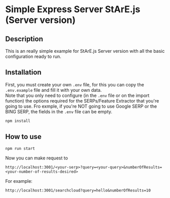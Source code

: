 # Simple Express Server StArE.js (Server version)

## Description
This is an really simple example for StArE.js Server version with all the basic configuration ready to run.

## Installation

First, you must create your own <code>.env</code> file, for this you can copy the <code>.env.example</code> file and fill it with your own data.  
Note that you only need to configure (in the <code>.env</code> file or on the import function) the options required for the SERPs/Feature Extractor that you're going to use. Fro exmple, if you're NOT going to use Google SERP or the BING SERP, the fields in the <code>.env</code> file can be empty.

```bash
npm install
```
## How to use

```bash
npm run start
```

Now you can make request to

```
http://localhost:3001/<your-serp>?query=<your-query>&numberOfResults=<your-number-of-results-desired>
```

For example:

```
http://localhost:3001/searchcloud?query=hello&numberOfResults=10
```
